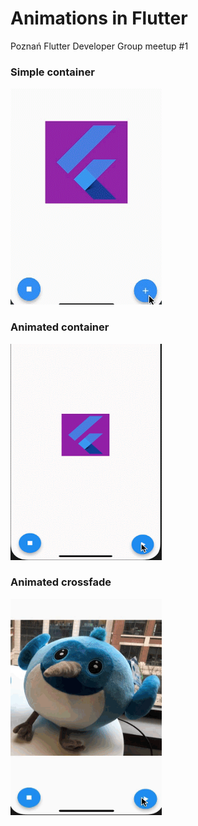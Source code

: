 # Animations in Flutter

Poznań Flutter Developer Group meetup #1 

### Simple container
<img src="./_description/simple_container_demo.gif" width="242" height="346" >

### Animated container
<img src="./_description/animated_container.gif" width="242" height="346" >

### Animated crossfade
<img src="./_description/animated_crossfade.gif" width="242" height="346" >


